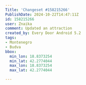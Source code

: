 ```yaml
---
Title: 'Changeset #158215266'
PublishDate: 2024-10-22T14:47:11Z
id: 158215266
user: Znaika
comment: Updated an attraction
created_by: Every Door Android 5.2
tags:
- Montenegro
- Budva
bbox:
  min_lon: 18.8373254
  min_lat: 42.2774044
  max_lon: 18.8373254
  max_lat: 42.2774044

---
```

